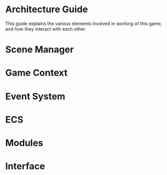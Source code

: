 # Architecture Guide

This guide explains the various elements involved in working of this game, and how they interact with each other.

# Scene Manager

# Game Context

# Event System

# ECS

# Modules

# Interface
